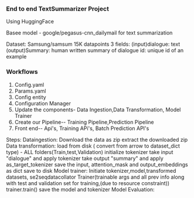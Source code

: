 ### End to end TextSummarizer Project

Using HuggingFace

Basee model - google/pegasus-cnn_dailymail for text summarization

Dataset: Samsung/samsum
15K datapoints
    3 fields:
        (input)dialogue: text
        (output)Summary: human written summary of dialogue
        id: unique id of an example

### Workflows 

1. Config.yaml
2. Params.yaml
3. Config entity
4. Configuration Manager
5. Update the components- Data Ingestion,Data Transformation, Model Trainer
6. Create our Pipeline-- Training Pipeline,Prediction Pipeline
7. Front end-- Api's, Training APi's, Batch Prediction API's


Steps:
    Dataingestion:
            Download the data as zip
            extract the downloaded zip
    Data transformation:
            load from disk ( convert from arrow to dataset_dict type) - ALL folders(Train,test,Validation)
            initialize tokenizer
            take input "dialogue" and apply tokenizer
            take output "summary" and apply as_target_tokenizer
            save the input, attention_mask and output_embeddings as dict
            save to disk
    Model trainer:
            Initiate tokenizer,model,transformed datasets,
            se2seqdatacollator 
            Trainer(trainable args and all prev info along with test and validation set for training,(due to  resource constraint))
            trainer.train()
            save the model and tokenizer
    Model Evaluation:
            



